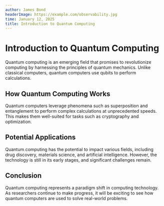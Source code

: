 ```yaml
---
author: James Bond
headerImage: https://example.com/observability.jpg
time: January 12, 2025
title: Introduction to Quantum Computing
---
```


# Introduction to Quantum Computing

Quantum computing is an emerging field that promises to revolutionize computing by harnessing the principles of quantum mechanics. Unlike classical computers, quantum computers use qubits to perform calculations.

## How Quantum Computing Works

Quantum computers leverage phenomena such as superposition and entanglement to perform complex calculations at unprecedented speeds. This makes them well-suited for tasks such as cryptography and optimization.

## Potential Applications

Quantum computing has the potential to impact various fields, including drug discovery, materials science, and artificial intelligence. However, the technology is still in its early stages, and significant challenges remain.

## Conclusion

Quantum computing represents a paradigm shift in computing technology. As researchers continue to make progress, it will be exciting to see how quantum computers are used to solve real-world problems.